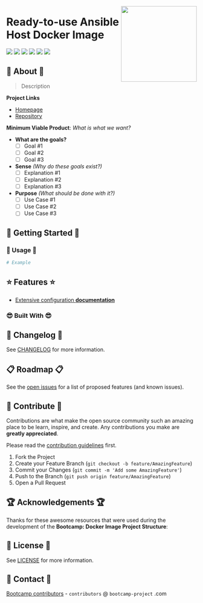 <!--
MIT License

Copyright (c) 2021 Bootcamp-Project contributors <contributors@bootcamp-project.com>

Permission is hereby granted, free of charge, to any person obtaining a copy
of this software and associated documentation files (the "Software"), to deal
in the Software without restriction, including without limitation the rights
to use, copy, modify, merge, publish, distribute, sublicense, and/or sell
copies of the Software, and to permit persons to whom the Software is
furnished to do so, subject to the following conditions:

The above copyright notice and this permission notice shall be included in all
copies or substantial portions of the Software.

THE SOFTWARE IS PROVIDED "AS IS", WITHOUT WARRANTY OF ANY KIND, EXPRESS OR
IMPLIED, INCLUDING BUT NOT LIMITED TO THE WARRANTIES OF MERCHANTABILITY,
FITNESS FOR A PARTICULAR PURPOSE AND NONINFRINGEMENT. IN NO EVENT SHALL THE
AUTHORS OR COPYRIGHT HOLDERS BE LIABLE FOR ANY CLAIM, DAMAGES OR OTHER
LIABILITY, WHETHER IN AN ACTION OF CONTRACT, TORT OR OTHERWISE, ARISING FROM,
OUT OF OR IN CONNECTION WITH THE SOFTWARE OR THE USE OR OTHER DEALINGS IN THE
SOFTWARE.
-->
<a href="https://bootcamp-project.com/" target="_blank"><img src="https://bootcamp-project.com/tbcp.svg" align="right" height="200" /></a>

# Ready-to-use Ansible Host Docker Image

<img src="https://img.shields.io/docker/v/tbcp/ansible?style=for-the-badge" />
<img src="https://img.shields.io/docker/image-size/tbcp/ansible?style=for-the-badge" />
<img src="https://img.shields.io/docker/pulls/tbcp/ansible?style=for-the-badge" />
<img src="https://img.shields.io/docker/stars/tbcp/ansible?style=for-the-badge" />
<img src="https://img.shields.io/badge/License-MIT-lightgrey?style=for-the-badge" />
<img src="https://img.shields.io/badge/Bootcamp-Project-blue?style=for-the-badge" />

## 🦄 About 🦄

> Description

**Project Links**

- [Homepage][Repo_Homepage]
- [Repository][Repo_URL]

**Minimum Viable Product**: *What is what we want?*

- **What are the goals?**
  - [ ] Goal #1
  - [ ] Goal #2
  - [ ] Goal #3
- **Sense** *(Why do these goals exist?)*
  - [ ] Explanation #1
  - [ ] Explanation #2
  - [ ] Explanation #3
- **Purpose** *(What should be done with it?)*
  - [ ] Use Case #1
  - [ ] Use Case #2
  - [ ] Use Case #3

## 🚀 Getting Started 🚀

### 🤩 Usage 🤩

```bash
# Example
```

## ⭐️ Features ⭐️

<!--
- [**Svelte** UI Library and **Tailwind CSS**](https://gitlab.com/the-bootcamp-project/libraries/svelte-components) by default
- **Automatic CI/CD Pipeline** for **GitLab** by default
-->

- [Extensive configuration **documentation**][Repo_Docs]

### 😎 Built With 😎

<!-- <table>
<tr>
<td><a href="https://webpack.js.org/" target="_blank"><img src="https://cdr.rtfm.page/logos/programming/webpack.svg" alt="Webpack" width="200"/></a></td>
<td><a href="https://babeljs.io/" target="_blank"><img src="https://cdr.rtfm.page/logos/programming/babel.svg" alt="babel" width="200"/></a></td>
<td><a href="https://eslint.org/" target="_blank"><img src="https://cdr.rtfm.page/logos/programming/eslint.svg" alt="eslint" width="200"/></a></td>
<td><a href="https://svelte.dev/" target="_blank"><img src="https://cdr.rtfm.page/logos/programming/svelte.svg" alt="Svelte" width="200"/></a></td>
<td><a href="https://tailwindcss.com/" target="_blank"><img src="https://cdr.rtfm.page/logos/programming/tailwindcss.svg" alt="Tailwind CSS" width="200"/></a></td>
<td><a href="https://developers.google.com/web/tools/workbox" target="_blank"><img src="https://cdr.rtfm.page/logos/programming/workbox.svg" alt="Workbox" width="200"/></a></td>
<td><a href="https://typescriptlang.org/" target="_blank"><img src="https://cdr.rtfm.page/logos/programming/typescript.svg" alt="TypeScript" width="200"/></a></td>
<td><a href="https://jestjs.io/" target="_blank"><img src="https://cdr.rtfm.page/logos/programming/jest.svg" alt="jest" width="200"/></a></td>
</tr>
</table> -->

## 📑 Changelog 📑

See [CHANGELOG](CHANGELOG) for more information.

## 📋 Roadmap 📋

See the [open issues][Repo_Issues] for a list of proposed features (and known issues).

## 🤝 Contribute 🤝

Contributions are what make the open source community such an amazing place to be learn, inspire, and create. Any contributions you make are **greatly appreciated**.

Please read the [contribution guidelines][TBCP_Contribution] first.

1. Fork the Project
2. Create your Feature Branch (`git checkout -b feature/AmazingFeature`)
3. Commit your Changes (`git commit -m 'Add some AmazingFeature'`)
4. Push to the Branch (`git push origin feature/AmazingFeature`)
5. Open a Pull Request

## 🏆 Acknowledgements 🏆

Thanks for these awesome resources that were used during the development of the **Bootcamp: Docker Image Project Structure**:

## 📜 License 📜

See [LICENSE](LICENSE) for more information.

## 💌 Contact 💌

[Bootcamp contributors][TBCP_Homepage] - `contributors` @ `bootcamp-project` .com

<!-- ---------------------------------------------------------------------------------------------------------------------------------- -->
<!-- ---------------------------------------------------------------------------------------------------------------------------------- -->
<!-- ---------------------------------------------------------------------------------------------------------------------------------- -->

[Repo_Homepage]: https://containers.bootcamp-project.com/#/application/ansible_host
[Repo_URL]: https://gitlab.com/the-bootcamp-project/containers/ansible
[Repo_Docs]: https://containers.bootcamp-project.com/#/application/ansible_host
[Repo_Issues]: https://gitlab.com/the-bootcamp-project/containers/ansible/-/issues
[TBCP_Contribution]: https://bootcamp-project.com/#code_of_conduct
[TBCP_Homepage]: https://bootcamp-project.com
